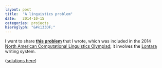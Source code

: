 ```yaml
---
layout: post
title:  "A linguistics problem"
date:   2014-10-15
categories: projects
hieroglyph: "&#x133DF;"
---
```


I want to share [**this problem**](http://www.naclo.cs.cmu.edu/problems2014/N2014-F.pdf) that I wrote, which was included in the 2014 [North American Computational Linguistics Olympiad](http://www.nacloweb.org/); it involves the  [Lontara](http://en.wikipedia.org/wiki/Lontara_alphabet) writing system.

([solutions here](http://www.naclo.cs.cmu.edu/problems2014/N2014-FS.pdf))
